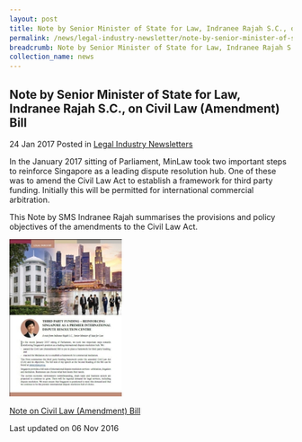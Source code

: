 ```yaml
---
layout: post
title: Note by Senior Minister of State for Law, Indranee Rajah S.C., on Civil Law (Amendment) Bill
permalink: /news/legal-industry-newsletter/note-by-senior-minister-of-state-for-law--indranee-rajah-s-c---o13/
breadcrumb: Note by Senior Minister of State for Law, Indranee Rajah S.C., on Civil Law (Amendment) Bill
collection_name: news
---
```


<style>
  .image {width: 200px;}
  .image img {max-width: 100%;}
</style>

Note by Senior Minister of State for Law, Indranee Rajah S.C., on Civil Law (Amendment) Bill
---

24 Jan 2017 Posted in [Legal Industry Newsletters](/news/legal-industry-newsletters/)

In the January 2017 sitting of Parliament, MinLaw took two important steps to reinforce Singapore as a leading dispute resolution hub. One of these was to amend the Civil Law Act to establish a framework for third party funding. Initially this will be permitted for international commercial arbitration. 

This Note by SMS Indranee Rajah summarises the provisions and policy objectives of the amendments to the Civil Law Act.

<div class="image">
  <a href="/files/NoteonCivilLawAmendment.pdf/"><img src="/images/1530861795863.jpg/"></a>
</div>

<a href="/files/NoteonCivilLawAmendment.pdf/">Note on Civil Law (Amendment) Bill</a>

<p class="right-side-updated">Last updated on 06 Nov 2016</p>
